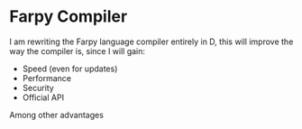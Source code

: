 # Farpy Compiler

I am rewriting the Farpy language compiler entirely in D, this will improve the way the compiler is, since I will gain:

- Speed ​​(even for updates)
- Performance
- Security
- Official API

Among other advantages
